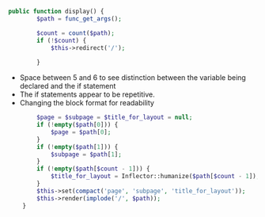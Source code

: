 ```php
public function display() {
    	$path = func_get_args();

		$count = count($path);
		if (!$count) {
			$this->redirect('/');
            
		}
```

* Space between 5 and 6 to see distinction between the variable being declared and the if statement
* The if statements appear to be repetitive.
* Changing the block format for readability

```php
        $page = $subpage = $title_for_layout = null;
		if (!empty($path[0])) {
			$page = $path[0];
		}
		if (!empty($path[1])) {
			$subpage = $path[1];
		}
		if (!empty($path[$count - 1])) {
			$title_for_layout = Inflector::humanize($path[$count - 1]);
		}
		$this->set(compact('page', 'subpage', 'title_for_layout'));
		$this->render(implode('/', $path));
	}
```
